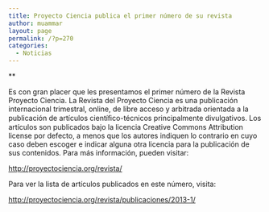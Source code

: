 ```yaml
---
title: Proyecto Ciencia publica el primer número de su revista
author: muammar
layout: page
permalink: /?p=270
categories:
  - Noticias
---
```

**

Es con gran placer que les presentamos el primer número de la Revista Proyecto Ciencia. La Revista del Proyecto Ciencia es una publicación internacional trimestral, online, de libre acceso y arbitrada orientada a la publicación de artículos cientíﬁco-técnicos principalmente divulgativos. Los artículos son publicados bajo la licencia Creative Commons Attribution license por defecto, a menos que los autores indiquen lo contrario en cuyo caso deben escoger e indicar alguna otra licencia para la publicación de sus contenidos. Para más información, pueden visitar:

<http://proyectociencia.org/revista/>

Para ver la lista de artículos publicados en este número, visita:

<http://proyectociencia.org/revista/publicaciones/2013-1/>
